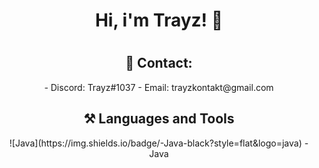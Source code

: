 <div align="center">
<h1>Hi, i'm Trayz! 👋<h1>
  
<h2>📧 Contact:</h2>
- Discord: Trayz#1037
- Email: trayzkontakt@gmail.com

<h2>⚒ Languages and Tools</h2>
  ![Java](https://img.shields.io/badge/-Java-black?style=flat&logo=java)
- Java
</div>
